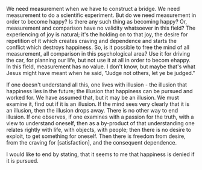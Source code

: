 We need measurement when we have to construct a bridge. We need measurement to do a scientific experiment. But do we need measurement in order to become happy? Is there any such thing as becoming happy? Or, measurement and comparison have no validity whatsoever in this field? The experiencing of joy is natural; it's the holding on to that joy, the desire for repetition of it which creates craving and dependence and starts the conflict which destroys happiness. So, is it possible to free the mind of all measurement, all comparison in this psychological area? Use it for driving the car, for planning our life, but not use it at all in order to becom ehappy. In this field, measurement has no value. I don't know, but maybe that's what Jesus might have meant when he said, "Judge not others, let ye be judged."

If one doesn't understand all this, one lives with illusion - the illusion that happiness lies in the future; the illusion that happiness can be pursued and worked for. We have assumed that, but it may be an illusion. We must examine it, find out if it is an illusion. If the mind sees very clearly that it is an illusion, then the illusion drops away. There is no other way to end illusion. If one observes, if one examines with a passion for the truth, with a view to understand oneself, then as a by-product of that understanding one relates rightly with life, with objects, with people; then there is no desire to exploit, to get something for oneself. Then there is freedom from desire, from the craving for [satisfaction], and the consequent dependence.

I would like to end by stating, that it seems to me that happiness is denied if it is pursued.
